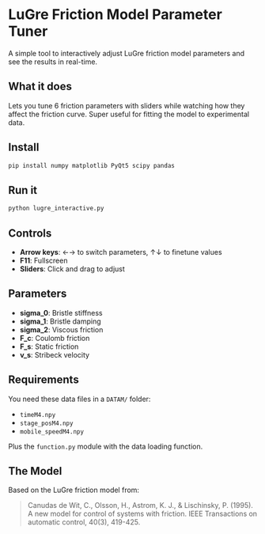 # LuGre Friction Model Parameter Tuner

A simple tool to interactively adjust LuGre friction model parameters and see the results in real-time.

## What it does

Lets you tune 6 friction parameters with sliders while watching how they affect the friction curve. Super useful for fitting the model to experimental data.

## Install

```bash
pip install numpy matplotlib PyQt5 scipy pandas
```

## Run it

```bash
python lugre_interactive.py
```

## Controls

- **Arrow keys**: ←→ to switch parameters, ↑↓ to finetune values
- **F11**: Fullscreen
- **Sliders**: Click and drag to adjust

## Parameters

- **sigma_0**: Bristle stiffness
- **sigma_1**: Bristle damping  
- **sigma_2**: Viscous friction
- **F_c**: Coulomb friction
- **F_s**: Static friction
- **v_s**: Stribeck velocity

## Requirements

You need these data files in a `DATAM/` folder:
- `timeM4.npy`
- `stage_posM4.npy` 
- `mobile_speedM4.npy`

Plus the `function.py` module with the data loading function.

## The Model

Based on the LuGre friction model from:
> Canudas de Wit, C., Olsson, H., Astrom, K. J., & Lischinsky, P. (1995). A new model for control of systems with friction. IEEE Transactions on automatic control, 40(3), 419-425.
